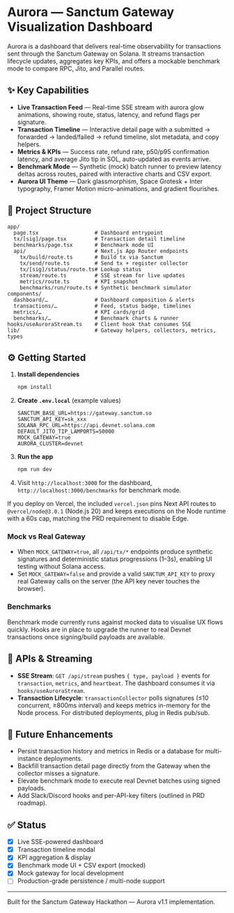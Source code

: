 # Aurora — Sanctum Gateway Visualization Dashboard

Aurora is a dashboard that delivers real-time observability for transactions sent through the Sanctum Gateway on Solana. It streams transaction lifecycle updates, aggregates key KPIs, and offers a mockable benchmark mode to compare RPC, Jito, and Parallel routes.

## ✨ Key Capabilities

- **Live Transaction Feed** — Real-time SSE stream with aurora glow animations, showing route, status, latency, and refund flags per signature.
- **Transaction Timeline** — Interactive detail page with a submitted → forwarded → landed/failed → refund timeline, slot metadata, and copy helpers.
- **Metrics & KPIs** — Success rate, refund rate, p50/p95 confirmation latency, and average Jito tip in SOL, auto-updated as events arrive.
- **Benchmark Mode** — Synthetic (mock) batch runner to preview latency deltas across routes, paired with interactive charts and CSV export.
- **Aurora UI Theme** — Dark glassmorphism, Space Grotesk + Inter typography, Framer Motion micro-animations, and gradient flourishes.

## 🧱 Project Structure

```
app/
  page.tsx                  # Dashboard entrypoint
  tx/[sig]/page.tsx         # Transaction detail timeline
  benchmarks/page.tsx       # Benchmark mode UI
  api/                      # Next.js App Router endpoints
    tx/build/route.ts       # Build tx via Sanctum
    tx/send/route.ts        # Send tx + register collector
    tx/[sig]/status/route.ts# Lookup status
    stream/route.ts         # SSE stream for live updates
    metrics/route.ts        # KPI snapshot
    benchmarks/run/route.ts # Synthetic benchmark simulator
components/
  dashboard/…               # Dashboard composition & alerts
  transactions/…            # Feed, status badge, timelines
  metrics/…                 # KPI cards/grid
  benchmarks/…              # Benchmark charts & runner
hooks/useAuroraStream.ts    # Client hook that consumes SSE
lib/                        # Gateway helpers, collectors, metrics, types
```

## ⚙️ Getting Started

1. **Install dependencies**
   ```bash
   npm install
   ```
2. **Create `.env.local`** (example values)
   ```env
   SANCTUM_BASE_URL=https://gateway.sanctum.so
   SANCTUM_API_KEY=sk_xxx
   SOLANA_RPC_URL=https://api.devnet.solana.com
   DEFAULT_JITO_TIP_LAMPORTS=50000
   MOCK_GATEWAY=true
   AURORA_CLUSTER=devnet
   ```
3. **Run the app**
   ```bash
   npm run dev
   ```
4. Visit `http://localhost:3000` for the dashboard, `http://localhost:3000/benchmarks` for benchmark mode.

If you deploy on Vercel, the included `vercel.json` pins Next API routes to `@vercel/node@3.0.1` (Node.js 20) and keeps executions on the Node runtime with a 60s cap, matching the PRD requirement to disable Edge.

### Mock vs Real Gateway

- When `MOCK_GATEWAY=true`, all `/api/tx/*` endpoints produce synthetic signatures and deterministic status progressions (1–3s), enabling UI testing without Solana access.
- Set `MOCK_GATEWAY=false` and provide a valid `SANCTUM_API_KEY` to proxy real Gateway calls on the server (the API key never touches the browser).

### Benchmarks

Benchmark mode currently runs against mocked data to visualise UX flows quickly. Hooks are in place to upgrade the runner to real Devnet transactions once signing/build payloads are available.

## 🔌 APIs & Streaming

- **SSE Stream**: `GET /api/stream` pushes `{ type, payload }` events for `transaction`, `metrics`, and `heartbeat`. The dashboard consumes it via `hooks/useAuroraStream`.
- **Transaction Lifecycle**: `transactionCollector` polls signatures (≤10 concurrent, ≥800ms interval) and keeps metrics in-memory for the Node process. For distributed deployments, plug in Redis pub/sub.

## 🧭 Future Enhancements

- Persist transaction history and metrics in Redis or a database for multi-instance deployments.
- Backfill transaction detail page directly from the Gateway when the collector misses a signature.
- Elevate benchmark mode to execute real Devnet batches using signed payloads.
- Add Slack/Discord hooks and per-API-key filters (outlined in PRD roadmap).

## ✅ Status

- [x] Live SSE-powered dashboard
- [x] Transaction timeline modal
- [x] KPI aggregation & display
- [x] Benchmark mode UI + CSV export (mocked)
- [x] Mock gateway for local development
- [ ] Production-grade persistence / multi-node support

---
Built for the Sanctum Gateway Hackathon — Aurora v1.1 implementation.
